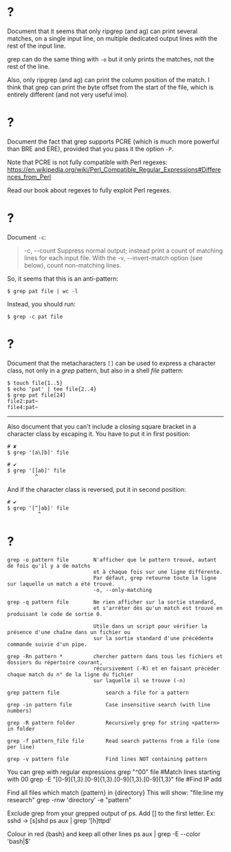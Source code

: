 # ?

Document that it seems that only ripgrep  (and ag) can print several matches, on
a single input line,  on multiple dedicated output lines *with*  the rest of the
input line.

grep can  do the same thing  with `-o` but it  only prints the matches,  not the
rest of the line.

Also, only ripgrep (and ag) can print the column position of the match.
I think that grep can print the byte offset from the start of the file, which is
entirely different (and not very useful imo).

# ?

Document the fact that grep supports PCRE  (which is much more powerful than BRE
and ERE), provided that you pass it the option `-P`.

Note that PCRE is not fully compatible with Perl regexes:
<https://en.wikipedia.org/wiki/Perl_Compatible_Regular_Expressions#Differences_from_Perl>

Read our book about regexes to fully exploit Perl regexes.

# ?

Document `-c`:

> -c, --count
>        Suppress  normal output; instead print a count of matching lines
>        for each input file.  With the -v,  --invert-match  option  (see
>        below), count non-matching lines.

So, it seems that this is an anti-pattern:

    $ grep pat file | wc -l

Instead, you should run:

    $ grep -c pat file

# ?

Document that the metacharacters `[]` can  be used to express a character class,
not only in a *grep* pattern, but also in a shell *file* pattern:

    $ touch file{1..5}
    $ echo 'pat' | tee file{2..4}
    $ grep pat file[24]
    file2:pat~
    file4:pat~

---

Also document  that you can't  include a closing  square bracket in  a character
class by escaping it.
You have to put it in first position:

    # ✘
    $ grep '[a\]b]' file

    # ✔
    $ grep '[]ab]' file
             ^

And if the character class is reversed, put it in second position:

    # ✔
    $ grep '[^]ab]' file
              ^

# ?

    grep -o pattern file        N'afficher que le pattern trouvé, autant de fois qu'il y a de matchs
                                et à chaque fois sur une ligne différente.
                                Par défaut, grep retourne toute la ligne sur laquelle un match a été trouvé.
                                -o, --only-matching

    grep -q pattern file        Ne rien afficher sur la sortie standard,
                                et s'arrêter dès qu'un match est trouvé en produisant le code de sortie 0.

                                Utile dans un script pour vérifier la présence d'une chaîne dans un fichier ou
                                sur la sortie standard d'une précédente commande suivie d'un pipe.

    grep -Rn pattern *          chercher pattern dans tous les fichiers et dossiers du répertoire courant,
                                récursivement (-R) et en faisant précéder chaque match du n° de la ligne du fichier
                                sur laquelle il se trouve (-n)

    grep pattern file               search a file for a pattern

    grep -in pattern file           Case insensitive search (with line numbers)

    grep -R pattern folder          Recursively grep for string <pattern> in folder

    grep -f pattern_file file       Read search patterns from a file (one per line)

    grep -v pattern file            Find lines NOT containing pattern

You can grep with regular expressions
    grep "^00" file  #Match lines starting with 00
    grep -E "[0-9]{1,3}\.[0-9]{1,3}\.[0-9]{1,3}\.[0-9]{1,3}" file  #Find IP add

Find all files which match {pattern} in {directory}
This will show: "file:line my research"
    grep -rnw 'directory' -e "pattern"

Exclude grep from your grepped output of ps.
Add [] to the first letter. Ex: sshd -> [s]shd
    ps aux | grep '[h]ttpd'

Colour in red {bash} and keep all other lines
    ps aux | grep -E --color 'bash|$'

